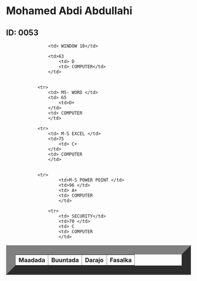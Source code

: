 
<html>
    <title> Natiijo</title>
    <head>
        <link rel="stylesheet" href="table.css"/>
        <body>  
            <h1> Mohamed Abdi Abdullahi</h1>
            <h2> ID: 0053</h2>
            <table border="25">
                <tr>
                    <th>Maadada </th>
                    <th>Buuntada</th>
                    <th>Darajo</th>
                    <th>Fasalka</th>
                </tr>
                
                    <td> WINDOW 10</td>
                   
                    <td>63 
                        <td> D
                        <td> COMPUTER</td>
                    </td>
           
            
                <tr>
                    <td> MS- WORD </td>
                    <td> 65 
                        <td>D+
                    </td>
                    <td> COMPUTER
                    </td>
          
                <tr>   
                    <td> M-S EXCEL </td>
                    <td>75
                        <td> C+
                    </td>
                    <td> COMPUTER
                    </td>
        
               
                <tr>
                        <td>M-S POWER POINT </td>
                        <td>96 </td>
                        <td> A+
                        <td> COMPUTER
                        </td>
               
                    <tr>
                        <td> SECURITY</td>
                        <td>70 </td>
                        <td> C
                        <td> COMPUTER
                        </td>
                   
